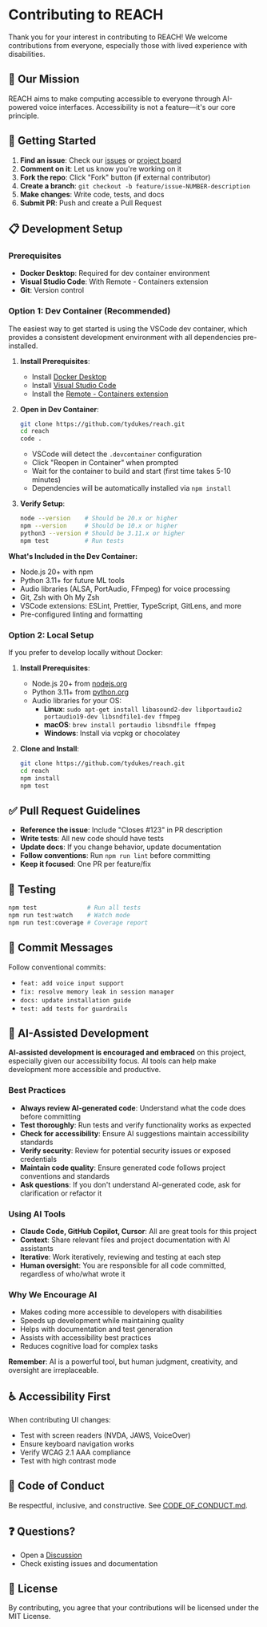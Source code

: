 # Contributing to REACH

Thank you for your interest in contributing to REACH! We welcome contributions from everyone, especially those with lived experience with disabilities.

## 🎯 Our Mission

REACH aims to make computing accessible to everyone through AI-powered voice interfaces. Accessibility is not a feature—it's our core principle.

## 🚀 Getting Started

1. **Find an issue**: Check our [issues](https://github.com/tydukes/reach/issues) or [project board](https://github.com/tydukes/reach/projects/1)
2. **Comment on it**: Let us know you're working on it
3. **Fork the repo**: Click "Fork" button (if external contributor)
4. **Create a branch**: `git checkout -b feature/issue-NUMBER-description`
5. **Make changes**: Write code, tests, and docs
6. **Submit PR**: Push and create a Pull Request

## 📋 Development Setup

### Prerequisites

- **Docker Desktop**: Required for dev container environment
- **Visual Studio Code**: With Remote - Containers extension
- **Git**: Version control

### Option 1: Dev Container (Recommended)

The easiest way to get started is using the VSCode dev container, which provides a consistent development environment with all dependencies pre-installed.

1. **Install Prerequisites**:
   - Install [Docker Desktop](https://www.docker.com/products/docker-desktop)
   - Install [Visual Studio Code](https://code.visualstudio.com/)
   - Install the [Remote - Containers extension](https://marketplace.visualstudio.com/items?itemName=ms-vscode-remote.remote-containers)

2. **Open in Dev Container**:

   ```bash
   git clone https://github.com/tydukes/reach.git
   cd reach
   code .
   ```

   - VSCode will detect the `.devcontainer` configuration
   - Click "Reopen in Container" when prompted
   - Wait for the container to build and start (first time takes 5-10 minutes)
   - Dependencies will be automatically installed via `npm install`

3. **Verify Setup**:

   ```bash
   node --version    # Should be 20.x or higher
   npm --version     # Should be 10.x or higher
   python3 --version # Should be 3.11.x or higher
   npm test          # Run tests
   ```

**What's Included in the Dev Container:**

- Node.js 20+ with npm
- Python 3.11+ for future ML tools
- Audio libraries (ALSA, PortAudio, FFmpeg) for voice processing
- Git, Zsh with Oh My Zsh
- VSCode extensions: ESLint, Prettier, TypeScript, GitLens, and more
- Pre-configured linting and formatting

### Option 2: Local Setup

If you prefer to develop locally without Docker:

1. **Install Prerequisites**:
   - Node.js 20+ from [nodejs.org](https://nodejs.org/)
   - Python 3.11+ from [python.org](https://python.org/)
   - Audio libraries for your OS:
     - **Linux**: `sudo apt-get install libasound2-dev libportaudio2 portaudio19-dev libsndfile1-dev ffmpeg`
     - **macOS**: `brew install portaudio libsndfile ffmpeg`
     - **Windows**: Install via vcpkg or chocolatey

2. **Clone and Install**:

   ```bash
   git clone https://github.com/tydukes/reach.git
   cd reach
   npm install
   npm test
   ```

## ✅ Pull Request Guidelines

- **Reference the issue**: Include "Closes #123" in PR description
- **Write tests**: All new code should have tests
- **Update docs**: If you change behavior, update documentation
- **Follow conventions**: Run `npm run lint` before committing
- **Keep it focused**: One PR per feature/fix

## 🧪 Testing

```bash
npm test              # Run all tests
npm run test:watch    # Watch mode
npm run test:coverage # Coverage report
```

## 📝 Commit Messages

Follow conventional commits:

- `feat: add voice input support`
- `fix: resolve memory leak in session manager`
- `docs: update installation guide`
- `test: add tests for guardrails`

## 🤖 AI-Assisted Development

**AI-assisted development is encouraged and embraced** on this project, especially given our accessibility focus. AI tools can help make development more accessible and productive.

### Best Practices

- **Always review AI-generated code**: Understand what the code does before committing
- **Test thoroughly**: Run tests and verify functionality works as expected
- **Check for accessibility**: Ensure AI suggestions maintain accessibility standards
- **Verify security**: Review for potential security issues or exposed credentials
- **Maintain code quality**: Ensure generated code follows project conventions and standards
- **Ask questions**: If you don't understand AI-generated code, ask for clarification or refactor it

### Using AI Tools

- **Claude Code, GitHub Copilot, Cursor**: All are great tools for this project
- **Context**: Share relevant files and project documentation with AI assistants
- **Iterative**: Work iteratively, reviewing and testing at each step
- **Human oversight**: You are responsible for all code committed, regardless of who/what wrote it

### Why We Encourage AI

- Makes coding more accessible to developers with disabilities
- Speeds up development while maintaining quality
- Helps with documentation and test generation
- Assists with accessibility best practices
- Reduces cognitive load for complex tasks

**Remember**: AI is a powerful tool, but human judgment, creativity, and oversight are irreplaceable.

## ♿ Accessibility First

When contributing UI changes:

- Test with screen readers (NVDA, JAWS, VoiceOver)
- Ensure keyboard navigation works
- Verify WCAG 2.1 AAA compliance
- Test with high contrast mode

## 🤝 Code of Conduct

Be respectful, inclusive, and constructive. See [CODE_OF_CONDUCT.md](CODE_OF_CONDUCT.md).

## ❓ Questions?

- Open a [Discussion](https://github.com/tydukes/reach/discussions)
- Check existing issues and documentation

## 📄 License

By contributing, you agree that your contributions will be licensed under the MIT License.
